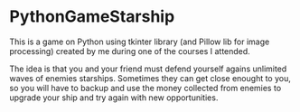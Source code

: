 # PythonGameStarship
This is a game on Python using tkinter library (and Pillow lib for image processing) created by me during one of the courses I attended. 

The idea is that you and your friend must defend yourself agains unlimited waves of enemies starships. Sometimes they can get close enought to you, so you will have to backup and use the money collected from enemies to upgrade your ship and try again with new opportunities.
